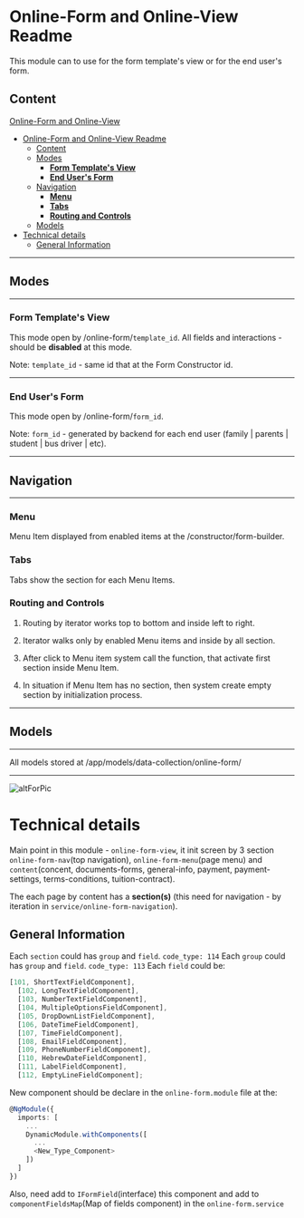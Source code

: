 # Online-Form and Online-View Readme

This module can to use for the form template's view or for the end user's form.

## Content

[Online-Form and Online-View](#online-form-and-online-view-readme)

- [Online-Form and Online-View Readme](#online-form-and-online-view-readme)
  - [Content](#content)
  - [Modes](#modes)
    - [**Form Template's View**](#form-templates-view)
    - [**End User's Form**](#end-users-form)
  - [Navigation](#navigation)
    - [**Menu**](#menu)
    - [**Tabs**](#tabs)
    - [**Routing and Controls**](#routing-and-controls)
  - [Models](#models)
- [Technical details](#technical-details)
  - [General Information](#general-information)

<hr />

## Modes

<hr />

### **Form Template's View**

This mode open by /online-form/`template_id`. All fields and interactions - should be **disabled** at this mode.

Note: `template_id` - same id that at the Form Constructor id.

<hr />

### **End User's Form**

This mode open by /online-form/`form_id`.

Note: `form_id` - generated by backend for each end user (family | parents | student | bus driver | etc).

<hr />

## Navigation

<hr />

### **Menu**

Menu Item displayed from enabled items at the /constructor/form-builder.

### **Tabs**

Tabs show the section for each Menu Items.

### **Routing and Controls**

1. Routing by iterator works top to bottom and inside left to right.

2. Iterator walks only by enabled Menu items and inside by all section.

3. After click to Menu item system call the function, that activate first section inside Menu Item.

4. In situation if Menu Item has no section, then system create empty section by initialization process.

<hr />

## Models

<hr />

All models stored at /app/models/data-collection/online-form/

<hr />

![altForPic](/pic.png)

# Technical details

Main point in this module - `online-form-view`, it init screen by 3 section `online-form-nav`(top navigation), `online-form-menu`(page menu) and `content`(concent, documents-forms, general-info, payment, payment-settings, terms-conditions, tuition-contract).

The each page by content has a **section(s)** (this need for navigation - by iteration in `service/online-form-navigation`).

## General Information

Each `section` could has `group` and `field`. `code_type: 114`
Each `group` could has `group` and `field`. `code_type: 113`
Each `field` could be:

```js
[101, ShortTextFieldComponent],
  [102, LongTextFieldComponent],
  [103, NumberTextFieldComponent],
  [104, MultipleOptionsFieldComponent],
  [105, DropDownListFieldComponent],
  [106, DateTimeFieldComponent],
  [107, TimeFieldComponent],
  [108, EmailFieldComponent],
  [109, PhoneNumberFieldComponent],
  [110, HebrewDateFieldComponent],
  [111, LabelFieldComponent],
  [112, EmptyLineFieldComponent];
```

New component should be declare in the `online-form.module` file at the:

```ts
@NgModule({
  imports: [
    ...
    DynamicModule.withComponents([
      ...
      <New_Type_Component>
    ])
  ]
})
```

Also, need add to `IFormField`(interface) this component and add to `componentFieldsMap`(Map of fields component) in the `online-form.service`

